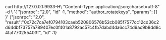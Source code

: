 <div id="termynal" data-termynal>
    <span data-ty="input"><span class="file-path"></span>curl http://127.0.0.1:9933-H\ "Content-Type: application/json;charset=utf-8" -d \</span>
    <span data-ty>'{</span>
    <span data-ty>"jsonrpc": "2.0",</span>
    <span data-ty>"id" :1,</span>
    <span data-ty>"method": "author_rotatekeys",</span>
    <span data-ty>"params": []</span>
    <span data-ty>}'</span>
    <span data-ty>{"jsonrpc": "2.0", "result":"0x72c7ca7ef0794103caeb520806576b52cb085f7577cc12cd36c2d64dbf73757a789407ec0f401a8792ac57c4fb7dabd4da6cc74d9ac9b8dd8c4faf770255403f", "id" :1}</span>
    <span data-ty="input"><span class="file-path"></span></span>
</div>
